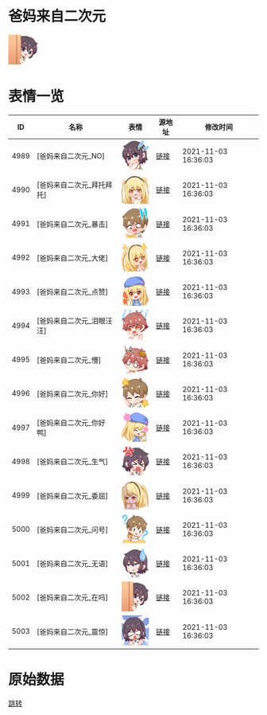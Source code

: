 # 爸妈来自二次元

<img src="./cover.png" height="60" alt="cover" />

# 表情一览

|ID|名称|表情|源地址|修改时间|
|----|----|----|----|----|
|4989|[爸妈来自二次元_NO]|<img src="./pic/004989_%5B爸妈来自二次元_NO%5D.png" height="60" alt="NO"/>|[链接](http://i0.hdslb.com/bfs/emote/d39c2385ac3355d63a89e4181cbca24710014b11.png)|2021-11-03 16:36:03|
|4990|[爸妈来自二次元_拜托拜托]|<img src="./pic/004990_%5B爸妈来自二次元_拜托拜托%5D.png" height="60" alt="拜托拜托"/>|[链接](http://i0.hdslb.com/bfs/emote/85cfc5e0d2bf8d42bbc38b42eea14b6c8705d443.png)|2021-11-03 16:36:03|
|4991|[爸妈来自二次元_暴击]|<img src="./pic/004991_%5B爸妈来自二次元_暴击%5D.png" height="60" alt="暴击"/>|[链接](http://i0.hdslb.com/bfs/emote/713e1a5fe872835573f69bed942bb0c0eb4ba60c.png)|2021-11-03 16:36:03|
|4992|[爸妈来自二次元_大佬]|<img src="./pic/004992_%5B爸妈来自二次元_大佬%5D.png" height="60" alt="大佬"/>|[链接](http://i0.hdslb.com/bfs/emote/8fe8713378f7c50964adb98dc161815566d38eee.png)|2021-11-03 16:36:03|
|4993|[爸妈来自二次元_点赞]|<img src="./pic/004993_%5B爸妈来自二次元_点赞%5D.png" height="60" alt="点赞"/>|[链接](http://i0.hdslb.com/bfs/emote/8c1b19570dbb8c72245884bd8db3367100313331.png)|2021-11-03 16:36:03|
|4994|[爸妈来自二次元_泪眼汪汪]|<img src="./pic/004994_%5B爸妈来自二次元_泪眼汪汪%5D.png" height="60" alt="泪眼汪汪"/>|[链接](http://i0.hdslb.com/bfs/emote/325a1eff924089cd9db16df7fd311bdf6dbed31a.png)|2021-11-03 16:36:03|
|4995|[爸妈来自二次元_懵]|<img src="./pic/004995_%5B爸妈来自二次元_懵%5D.png" height="60" alt="懵"/>|[链接](http://i0.hdslb.com/bfs/emote/74e297f25d95bbb06a31fcc5ceaf5f35dc149277.png)|2021-11-03 16:36:03|
|4996|[爸妈来自二次元_你好]|<img src="./pic/004996_%5B爸妈来自二次元_你好%5D.png" height="60" alt="你好"/>|[链接](http://i0.hdslb.com/bfs/emote/2a82c47f3c872054f42ef8c42a8ac77bda91df6d.png)|2021-11-03 16:36:03|
|4997|[爸妈来自二次元_你好鸭]|<img src="./pic/004997_%5B爸妈来自二次元_你好鸭%5D.png" height="60" alt="你好鸭"/>|[链接](http://i0.hdslb.com/bfs/emote/c6035237bb88d08958d60b21ea8d3c1268280b77.png)|2021-11-03 16:36:03|
|4998|[爸妈来自二次元_生气]|<img src="./pic/004998_%5B爸妈来自二次元_生气%5D.png" height="60" alt="生气"/>|[链接](http://i0.hdslb.com/bfs/emote/e4ae115882840cfe9ff60719d8e06940f298285f.png)|2021-11-03 16:36:03|
|4999|[爸妈来自二次元_委屈]|<img src="./pic/004999_%5B爸妈来自二次元_委屈%5D.png" height="60" alt="委屈"/>|[链接](http://i0.hdslb.com/bfs/emote/0a9e68901b3a986946fc979e409c00047c1c24d9.png)|2021-11-03 16:36:03|
|5000|[爸妈来自二次元_问号]|<img src="./pic/005000_%5B爸妈来自二次元_问号%5D.png" height="60" alt="问号"/>|[链接](http://i0.hdslb.com/bfs/emote/3aa53b01df45b7b959df949ef736a26f9fd42af8.png)|2021-11-03 16:36:03|
|5001|[爸妈来自二次元_无语]|<img src="./pic/005001_%5B爸妈来自二次元_无语%5D.png" height="60" alt="无语"/>|[链接](http://i0.hdslb.com/bfs/emote/2aca457e46343533cef9f45b55538cd940082a5f.png)|2021-11-03 16:36:03|
|5002|[爸妈来自二次元_在吗]|<img src="./pic/005002_%5B爸妈来自二次元_在吗%5D.png" height="60" alt="在吗"/>|[链接](http://i0.hdslb.com/bfs/emote/ee5eb63442e35a8ae719d0273e3f21880e8c2f5f.png)|2021-11-03 16:36:03|
|5003|[爸妈来自二次元_震惊]|<img src="./pic/005003_%5B爸妈来自二次元_震惊%5D.png" height="60" alt="震惊"/>|[链接](http://i0.hdslb.com/bfs/emote/8d19907c5c21049af92fb0fc36e03b536279ee32.png)|2021-11-03 16:36:03|

# 原始数据

[跳转](./raw.json)

